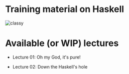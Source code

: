 Training material on Haskell
============================

![classy](http://www.willamette.edu/~fruehr/logos/PNGs/WithClass.png)

# Available (or WIP) lectures

* Lecture 01: Oh my God, it's pure!

* Lecture 02: Down the Haskell's hole
